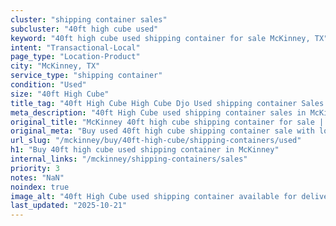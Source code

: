 ```yaml
---
cluster: "shipping container sales"
subcluster: "40ft high cube used"
keyword: "40ft high cube used shipping container for sale McKinney, TX"
intent: "Transactional-Local"
page_type: "Location-Product"
city: "McKinney, TX"
service_type: "shipping container"
condition: "Used"
size: "40ft High Cube"
title_tag: "40ft High Cube High Cube Djo Used shipping container Sales in McKinney | LC Container"
meta_description: "40ft High Cube used shipping container sales in McKinney. High cube containers with extra height. Fast delivery, competitive pricing. Serving shipping containers area. Quote ID: BMB. Call (214) 524-4168 for your free quote today."
original_title: "McKinney 40ft high cube shipping container for sale | LC"
original_meta: "Buy used 40ft high cube shipping container sale with local delivery in McKinney, TX. LC Container — local Since 2003. Request a fast quote today."
url_slug: "/mckinney/buy/40ft-high-cube/shipping-containers/used"
h1: "Buy 40ft high cube used shipping container in McKinney"
internal_links: "/mckinney/shipping-containers/sales"
priority: 3
notes: "NaN"
noindex: true
image_alt: "40ft High Cube used shipping container available for delivery in McKinney"
last_updated: "2025-10-21"
---
```


<!-- TODO: Add unique city/inventory copy, images, and internal links here. -->
